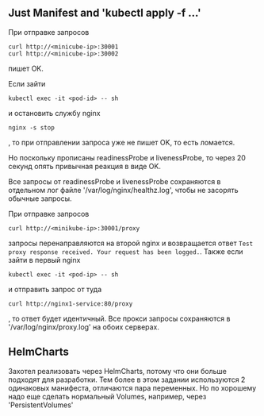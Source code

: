 ## Just Manifest and 'kubectl apply -f ...'

При отправке запросов
```
curl http://<minicube-ip>:30001
curl http://<minicube-ip>:30002
```
пишет OK.

Если зайти 
```
kubectl exec -it <pod-id> -- sh
```
и остановить службу nginx
```
nginx -s stop
```
, то при отправлении запроса уже не пишет OK, то есть ломается.

Но поскольку прописаны readinessProbe и livenessProbe, то через 20 секунд опять привычная реакция в виде OK.

Все запросы от readinessProbe и livenessProbe сохраняются в отдельном лог файле '/var/log/nginx/healthz.log', чтобы не засорять обычные запросы.

При отправке запросов 
```
curl http://<minikube-ip>:30001/proxy
```
запросы перенаправляются на второй nginx и возвращается ответ `Test proxy response received. Your request has been logged.`. Также если зайти в первый nginx
```
kubectl exec -it <pod-ip> -- sh
```
и отправить запрос от туда
```
curl http://nginx1-service:80/proxy
```
, то ответ будет идентичный. Все прокси запросы сохраняются в '/var/log/nginx/proxy.log' на обоих серверах. 


## HelmCharts

Захотел реализовать через HelmCharts, потому что они больше подходят для разработки. Тем более в этом задании используются 2 одинаковых манифеста, отличаются пара переменных. Но по хорошему надо еще сделать нормальный Volumes, например, через 'PersistentVolumes'